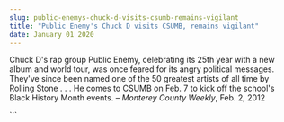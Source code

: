 ```yaml
---
slug: public-enemys-chuck-d-visits-csumb-remains-vigilant
title: "Public Enemy's Chuck D visits CSUMB, remains vigilant"
date: January 01 2020
---
```


 
<p>
  Chuck D's rap group Public Enemy, celebrating its 25th year with a new album
  and world tour, was once feared for its angry political messages. They've
  since been named one of the 50 greatest artists of all time by Rolling Stone .
  . . He comes to CSUMB on Feb. 7 to kick off the school's Black History Month
  events. – <em>Monterey County Weekly</em>, Feb. 2, 2012
</p>
```
